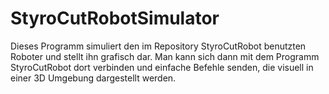 # StyroCutRobotSimulator
Dieses Programm simuliert den im Repository StyroCutRobot benutzten Roboter und stellt ihn grafisch dar. Man kann sich dann mit dem Programm StyroCutRobot dort verbinden und einfache Befehle senden, die visuell in einer 3D Umgebung dargestellt werden.
